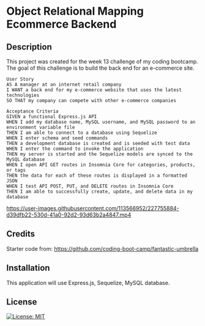# Object Relational Mapping Ecommerce Backend

## Description
This project was created for the week 13 challenge of my coding bootcamp. The goal of this challenge is to build the back end for an e-commerce site.

```
User Story
AS A manager at an internet retail company
I WANT a back end for my e-commerce website that uses the latest technologies
SO THAT my company can compete with other e-commerce companies
```
```
Acceptance Criteria
GIVEN a functional Express.js API
WHEN I add my database name, MySQL username, and MySQL password to an environment variable file
THEN I am able to connect to a database using Sequelize
WHEN I enter schema and seed commands
THEN a development database is created and is seeded with test data
WHEN I enter the command to invoke the application
THEN my server is started and the Sequelize models are synced to the MySQL database
WHEN I open API GET routes in Insomnia Core for categories, products, or tags
THEN the data for each of these routes is displayed in a formatted JSON
WHEN I test API POST, PUT, and DELETE routes in Insomnia Core
THEN I am able to successfully create, update, and delete data in my database
```

https://user-images.githubusercontent.com/113566952/227755884-d39dfb22-530d-41a0-92d2-93d63b2a4847.mp4

## Credits
Starter code from: https://github.com/coding-boot-camp/fantastic-umbrella

## Installation
This application will use Express.js, Sequelize, MySQL database. 


## License
[![License: MIT](https://img.shields.io/badge/License-MIT-yellow.svg)](https://opensource.org/licenses/MIT)
